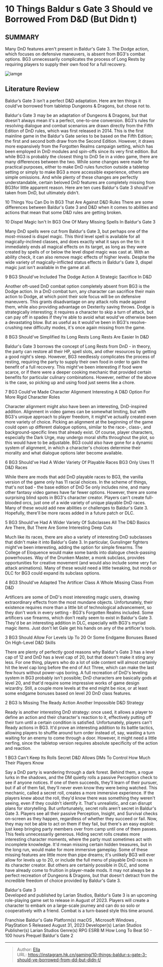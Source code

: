 # 10 Things Baldur s Gate 3 Should ve Borrowed From D&amp;D (But Didn t)


## SUMMARY 


 Many DnD features aren&#39;t present in Baldur&#39;s Gate 3. 
 The Dodge action, which focuses on defensive maneuvers, is absent from BG3&#39;s combat options. 
 BG3 unnecessarily complicates the process of Long Rests by requiring players to supply their own food for a full recovery. 

![iamge](https://static1.srcdn.com/wordpress/wp-content/uploads/2023/12/10-things-baldur-s-gate-3-should-ve-borrowed-from-d-d-but-didn-t.jpg)

## Literature Review

Baldur’s Gate 3 isn’t a perfect D&amp;D adaptation. Here are ten things it could’ve borrowed from tabletop Dungeons &amp; Dragons, but chose not to.




Baldur&#39;s Gate 3 may be an adaptation of Dungeons &amp; Dragons, but that doesn&#39;t always mean it&#39;s a perfect, one-to-one conversion. BG3&#39;s rules for resolving dialogue and combat scenarios are drawn directly from the Fifth Edition of DnD rules, which was first released in 2014. This is the first mainline game in the Baldur&#39;s Gate series to be based on the Fifth Edition; the first and second both draw from the Second Edition. However, it draws more expansively from the Forgotten Realms campaign setting, which has been employed in DnD modules and spin-offs since its very first edition.
But while BG3 is probably the closest thing to DnD 5e in a video game, there are many differences between the two. While some changes were made for practical purposes, either to make DnD rules function outside a tabletop setting or simply to make BG3 a more accessible experience, others are simple omissions. And while plenty of these changes are perfectly understandable, certain beloved DnD features are completely missing from BG3for little apparent reason. Here are ten cues Baldur&#39;s Gate 3 should&#39;ve taken from DnD, but ultimately didn&#39;t.
            
 
 10 Things You Can Do In BG3 That Are Against D&amp;D Rules 
There are some differences between Baldur&#39;s Gate 3 and D&amp;D when it comes to abilities and actions that mean that some D&amp;D rules are getting broken.












 








 10  Dispel Magic Isn&#39;t In BG3 
One Of Many Missing Spells In Baldur&#39;s Gate 3
        

Many DnD spells were cut from Baldur&#39;s Gate 3, but perhaps one of the most-missed is dispel magic. This third level spell is available for all magically-inclined classes, and does exactly what it says on the tin: it immediately ends all magical effects on its target, as long as they were created by spells of or below the level dispel magic was cast at. With an ability check, it can also remove magic effects of higher levels. Despite the wide variety of magically-inflicted status effects in Baldur&#39;s Gate 3, dispel magic just isn&#39;t available in the game at all.





 9  BG3 Should&#39;ve Included The Dodge Action 
A Strategic Sacrifice In D&amp;D
        

Another oft-used DnD combat option completely absent from BG3 is the Dodge action. In a DnD combat turn, any character can sacrifice their main action to Dodge, at which point their sole focus will be on defensive maneuvers. This grants disadvantage on any attack rolls made against them, while also providing advantage on Dexterity saving throws. Dodge is strategically interesting; it requires a character to skip a turn of attack, but can pay off in spades if they&#39;re able to avoid what would&#39;ve otherwise been a devastating blow. But as useful as it would&#39;ve been in BG3&#39;s resolve-crushing new difficulty modes, it&#39;s once again missing from the game.





 8  BG3 Should&#39;ve Simplified Its Long Rests 
Long Rests Are Easier In D&amp;D
        

Baldur&#39;s Gate 3 borrows the concept of Long Rests from DnD - in theory, the party can restore all their HP, spell slots, and other resources by getting a good night&#39;s sleep. However, BG3 needlessly complicates the process of resting, requiring the party to supply their own food in order to gain the benefit of a full recovery. This might&#39;ve been interesting if food were scarce, or if there were a deeper cooking mechanic that provided certain benefits for particular culinary combinations. However, neither of the above is the case, so picking up and using food just seems like a chore.





 7  BG3 Could&#39;ve Made Character Alignment Interesting 
A D&amp;D Option For More Rigid Character Roles


 







Character alignment might also have been an interesting, DnD-inspired addition. Alignment in video games can be somewhat limiting, but with BG3&#39;s unique approach to player freedom, it might&#39;ve actually created even more variety of choice. Picking an alignment at the beginning of the game could open up different dialogue options, similar to the race-, class-, and background-specific lines that already exist. Of course, player characters, especially the Dark Urge, may undergo moral shifts throughout the plot, so this would have to be adjustable. BG3 could also have gone for a dynamic system of alignment, in which a character&#39;s choices determine their morality and what dialogue options later become available.





 6  BG3 Should&#39;ve Had A Wider Variety Of Playable Races 
BG3 Only Uses 11 D&amp;D Races


 







While there are mods that add DnD playable races to BG3, the vanilla version of the game only has 11 racial choices. In the scheme of things, that&#39;s not bad - the base edition of DnD 5e only includes nine, and many other fantasy video games have far fewer options. However, there are some surprising blind spots in BG3&#39;s character creator. Players can&#39;t create full-blooded orcs, just one of a wide variety of unique playable DnD races. Many of these would add new abilities or challenges to Baldur&#39;s Gate 3. Hopefully, there&#39;ll be more races added in a future patch or DLC.





 5  BG3 Should&#39;ve Had A Wider Variety Of Subclasses 
All The D&amp;D Basics Are There, But There Are Some Interesting Deep Cuts
        

Much like its races, there are also a variety of interesting DnD subclasses that didn&#39;t make it into Baldur&#39;s Gate 3. In particular, Gunslinger fighters might&#39;ve been interesting, adding the option for simple firearms. The College of Eloquence would make some bards into dialogue check-passing powerhouses. Way of the Drunken Master, a monk subclass, provides opportunities for creative movement (and would also include some very fun attack animations). Many of these would need a little tweaking, but mods or DLC for BG3 could expand its subclass options.





 4  BG3 Should&#39;ve Adapted The Artificer Class 
A Whole Missing Class From D&amp;D
        

Artificers are some of DnD&#39;s most interesting magic users, drawing extraordinary effects from the most mundane objects. Unfortunately, their existence requires more than a little bit of technological advancement, so they don&#39;t work in every setting - BG3&#39;s Forgotten Realms included. Some artificers use firearms, which don&#39;t really seem to exist in Baldur&#39;s Gate 3. They&#39;d be an interesting addition in DLC, especially with BG3&#39;s myriad magic items. Just don&#39;t let Gale get his hands on any of the artificer&#39;s tools.





 3  BG3 Should Allow For Levels Up To 20 
Or Some Endgame Bonuses Based On High-Level D&amp;D Skills


 







There are plenty of perfectly good reasons why Baldur&#39;s Gate 3 has a level cap of 12 and DnD has a level cap of 20, but that doesn&#39;t make it sting any less. For one thing, players who do a lot of side content will almost certainly hit the level cap long before the end of Act Three, which can make the last few hours without power-ups boring.
A full recreation of DnD&#39;s leveling system in BG3 probably isn&#39;t possible; DnD characters are basically gods at level 20, and that&#39;d require some impressive works of game design wizardry. Still, a couple more levels at the end might be nice, or at least some endgame bonuses based on level 20 DnD class features.





 2  BG3 Is Missing The Ready Action 
Another Impossible D&amp;D Strategy
        

Ready is another interesting DnD strategy: once used, it allows a player to define an action and their character&#39;s reaction to it, effectively putting off their turn until a certain condition is satisfied. Unfortunately, players can&#39;t Ready actions in BG3. It&#39;d prove an interesting addition to its battle tactics, allowing players to shuffle around turn order instead of, say, wasting a turn waiting for an enemy to come through a door. However, it might need a little nerfing, since the tabletop version requires absolute specificity of the action and reaction.





 1  BG3 Can&#39;t Keep Its Rolls Secret 
D&amp;D Allows DMs To Control How Much Their Players Know
        

Say a DnD party is wandering through a dark forest. Behind them, a rogue lurks in the shadows, and the DM quietly rolls a passive Perception check to see if anyone notices. If one of them succeeds, they&#39;ll learn of their pursuer, but if all of them fail, they&#39;ll never even know they were being watched. This mechanic, called a secret roll, creates a more immersive experience. If the players knew about the roll, they&#39;d know there was something they weren&#39;t seeing, even if they couldn&#39;t identify it. That&#39;s unrealistic, and can disrupt plans for storytelling.
But unfortunately, secret rolls aren&#39;t secret in Baldur&#39;s Gate 3. Players see all their passive Perception, Insight, and Survival checks on-screen as they happen, regardless of whether they succeed or fail. Now, they may not be able to act on them if they fail, but there&#39;s an easy exploit: just keep bringing party members over from camp until one of them passes. This feels unnecessarily generous. Hiding secret rolls creates more interesting character moments, where the party must sometimes act with incomplete knowledge. It&#39;d mean missing certain hidden treasures, but in the long run, would make for more immersive gameplay.
Some of these missing features are little more than pipe dreams; it&#39;s unlikely BG3 will ever allow for levels up to 20, or include the full menu of playable DnD races in its character creator. But others are certainly possible in DLC, and some have already come to fruition in player-made mods. It may not always be a perfect recreation of Dungeons &amp; Dragons, but that doesn&#39;t detract from the incredible freedom of choice provided by Baldur&#39;s Gate 3.
        


  Baldur&#39;s Gate 3  
Developed and published by Larian Studios, Baldur&#39;s Gate 3 is an upcoming role-playing game set to release in August of 2023. Players will create a character to embark on a large-scale journey and can do so solo or cooperatively with a friend. Combat is a turn-based style this time around.

  Franchise    Baldur&#39;s Gate     Platform(s)    macOS , Microsoft Windows , PlayStation 5     Released    August 31, 2023     Developer(s)    Larian Studios     Publisher(s)    Larian Studios     Genre(s)    RPG     ESRB    M     How Long To Beat    50 - 100 hours     Prequel    Baldur&#39;s Gate 2    



---

> Author: [Ella](https://instagram.hk.cn/)  
> URL: https://instagram.hk.cn/gaming/10-things-baldur-s-gate-3-should-ve-borrowed-from-dd-but-didn-t/  

